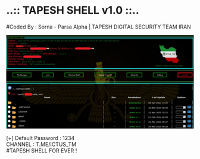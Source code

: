 # ..:: TAPESH SHELL v1.0 ::.. 
#Coded By : Sorna - Parsa Alpha | TAPESH DIGITAL SECURITY TEAM IRAN


![alt text](https://github.com/TAPESH-TEAM/TAPESH-SHELL-v1.0/blob/main/photo_2021-08-11_02-21-53.jpg)

[+] Default Password : 1234<br/>
CHANNEL : T.ME/ICTUS_TM<br/>
#TAPESH SHELL FOR EVER !

